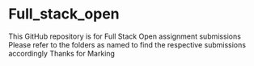 # Full_stack_open
This GitHub repository is for Full Stack Open assignment submissions
Please refer to the folders as named to find the respective submissions accordingly
Thanks for Marking

